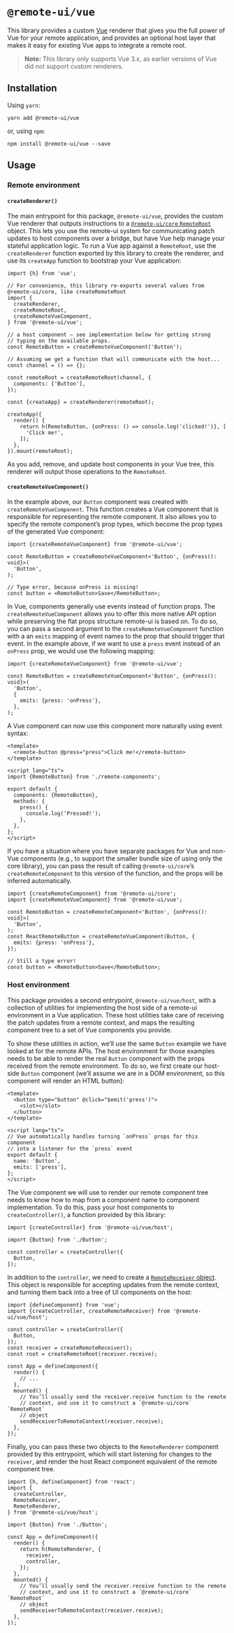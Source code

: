 # `@remote-ui/vue`

This library provides a custom [Vue](https://v3.vuejs.org) renderer that gives you the full power of Vue for your remote application, and provides an optional host layer that makes it easy for existing Vue apps to integrate a remote root.

> **Note:** This library only supports Vue 3.x, as earlier versions of Vue did not support custom renderers.

## Installation

Using `yarn`:

```
yarn add @remote-ui/vue
```

or, using `npm`:

```
npm install @remote-ui/vue --save
```

## Usage

### Remote environment

#### `createRenderer()`

The main entrypoint for this package, `@remote-ui/vue`, provides the custom Vue renderer that outputs instructions to a [`@remote-ui/core` `RemoteRoot`](../core#remoteroot) object. This lets you use the remote-ui system for communicating patch updates to host components over a bridge, but have Vue help manage your stateful application logic. To run a Vue app against a `RemoteRoot`, use the `createRenderer` function exported by this library to create the renderer, and use its `createApp` function to bootstrap your Vue application:

```tsx
import {h} from 'vue';

// For convenience, this library re-exports several values from @remote-ui/core, like createRemoteRoot
import {
  createRenderer,
  createRemoteRoot,
  createRemoteVueComponent,
} from '@remote-ui/vue';

// a host component — see implementation below for getting strong
// typing on the available props.
const RemoteButton = createRemoteVueComponent('Button');

// Assuming we get a function that will communicate with the host...
const channel = () => {};

const remoteRoot = createRemoteRoot(channel, {
  components: ['Button'],
});

const {createApp} = createRenderer(remoteRoot);

createApp({
  render() {
    return h(RemoteButton, {onPress: () => console.log('clicked!')}, [
      'Click me!',
    ]);
  },
}).mount(remoteRoot);
```

As you add, remove, and update host components in your Vue tree, this renderer will output those operations to the `RemoteRoot`.

#### `createRemoteVueComponent()`

In the example above, our `Button` component was created with `createRemoteVueComponent`. This function creates a Vue component that is responsible for representing the remote component. It also allows you to specify the remote component’s prop types, which become the prop types of the generated Vue component:

```tsx
import {createRemoteVueComponent} from '@remote-ui/vue';

const RemoteButton = createRemoteVueComponent<'Button', {onPress(): void}>(
  'Button',
);

// Type error, because onPress is missing!
const button = <RemoteButton>Save</RemoteButton>;
```

In Vue, components generally use events instead of function props. The `createRemoteVueComponent` allows you to offer this more native API option while preserving the flat props structure remote-ui is based on. To do so, you can pass a second argument to the `createRemoteVueComponent` function with a an `emits` mapping of event names to the prop that should trigger that event. In the example above, if we want to use a `press` event instead of an `onPress` prop, we would use the following mapping:

```tsx
import {createRemoteVueComponent} from '@remote-ui/vue';

const RemoteButton = createRemoteVueComponent<'Button', {onPress(): void}>(
  'Button',
  {
    emits: {press: 'onPress'},
  },
);
```

A Vue component can now use this component more naturally using event syntax:

```vue
<template>
  <remote-button @press="press">Click me!</remote-button>
</template>

<script lang="ts">
import {RemoteButton} from './remote-components';

export default {
  components: {RemoteButton},
  methods: {
    press() {
      console.log('Pressed!');
    },
  },
};
</script>
```

If you have a situation where you have separate packages for Vue and non-Vue components (e.g., to support the smaller bundle size of using only the core library), you can pass the result of calling `@remote-ui/core`’s `createRemoteComponent` to this version of the function, and the props will be inferred automatically.

```tsx
import {createRemoteComponent} from '@remote-ui/core';
import {createRemoteVueComponent} from '@remote-ui/vue';

const RemoteButton = createRemoteComponent<'Button', {onPress(): void}>(
  'Button',
);
const ReactRemoteButton = createRemoteVueComponent(Button, {
  emits: {press: 'onPress'},
});

// Still a type error!
const button = <RemoteButton>Save</RemoteButton>;
```

### Host environment

This package provides a second entrypoint, `@remote-ui/vue/host`, with a collection of utilities for implementing the host side of a remote-ui environment in a Vue application. These host utilities take care of receiving the patch updates from a remote context, and maps the resulting component tree to a set of Vue components you provide.

To show these utilities in action, we’ll use the same `Button` example we have looked at for the remote APIs. The host environment for those examples needs to be able to render the real `Button` component with the props received from the remote environment. To do so, we first create our host-side `Button` component (we’ll assume we are in a DOM environment, so this component will render an HTML button):

```vue
<template>
  <button type="button" @click="$emit('press')">
    <slot></slot>
  </button>
</template>

<script lang="ts">
// Vue automatically handles turning `onPress` props for this component
// into a listener for the `press` event
export default {
  name: 'Button',
  emits: ['press'],
};
</script>
```

The Vue component we will use to render our remote component tree needs to know how to map from a component name to component implementation. To do this, pass your host components to `createController()`, a function provided by this library:

```tsx
import {createController} from '@remote-ui/vue/host';

import {Button} from './Button';

const controller = createController({
  Button,
});
```

In addition to the `controller`, we need to create a [`RemoteReceiver` object](../core#remotereceiver). This object is responsible for accepting updates from the remote context, and turning them back into a tree of UI components on the host:

```tsx
import {defineComponent} from 'vue';
import {createController, createRemoteReceiver} from '@remote-ui/vue/host';

const controller = createController({
  Button,
});
const receiver = createRemoteReceiver();
const root = createRemoteRoot(receiver.receive);

const App = defineComponent({
  render() {
    // ...
  },
  mounted() {
    // You’ll usually send the receiver.receive function to the remote
    // context, and use it to construct a `@remote-ui/core` `RemoteRoot`
    // object
    sendReceiverToRemoteContext(receiver.receive);
  },
});
```

Finally, you can pass these two objects to the `RemoteRenderer` component provided by this entrypoint, which will start listening for changes to the `receiver`, and render the host React component equivalent of the remote component tree.

```tsx
import {h, defineComponent} from 'react';
import {
  createController,
  RemoteReceiver,
  RemoteRenderer,
} from '@remote-ui/vue/host';

import {Button} from './Button';

const App = defineComponent({
  render() {
    return h(RemoteRenderer, {
      receiver,
      controller,
    });
  },
  mounted() {
    // You’ll usually send the receiver.receive function to the remote
    // context, and use it to construct a `@remote-ui/core` `RemoteRoot`
    // object
    sendReceiverToRemoteContext(receiver.receive);
  },
});
```
